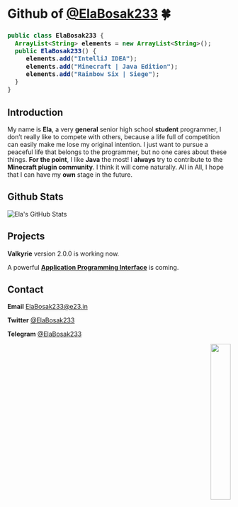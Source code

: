 # Github of [@ElaBosak233](https://github.com/ElaBosak233) 🍀

<h3>
  
```java
public class ElaBosak233 {
  ArrayList<String> elements = new ArrayList<String>();
  public ElaBosak233() {
     elements.add("IntelliJ IDEA");
     elements.add("Minecraft | Java Edition");
     elements.add("Rainbow Six | Siege");
  }
}
```  
</h3>

## Introduction

My name is **Ela**, a very **general** senior high school **student** programmer, I don’t really like to compete with others, because a life full of competition can easily make me lose my original intention. I just want to pursue a peaceful life that belongs to the programmer, but no one cares about these things. **For the point**, I like **Java** the most! I **always** try to contribute to the **Minecraft plugin community**. I think it will come naturally. All in All, I hope that I can have my **own** stage in the future.

## Github Stats

![Ela's GitHub Stats](https://github-readme-stats.vercel.app/api?username=ElaBosak233&show_icons=true)

## Projects

**Valkyrie** version 2.0.0 is working now.

A powerful [**Application Programming Interface**](https://github.com/ElaBosak233/Api) is coming.

## Contact

**Email** ElaBosak233@e23.in

**Twitter** [@ElaBosak233](https://twitter.com/ElaBosak233)

**Telegram** [@ElaBosak233](https://t.me/ElaBosak233)
  
<div align="right">
  <img src="https://i.loli.net/2021/08/16/rZ1UEazx46pdWeK.png" width=30% height=30%> 
</div>
